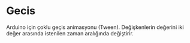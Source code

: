 # Gecis
Arduino için çoklu geçis animasyonu (Tween).
Değişkenlerin değerini iki değer arasında istenilen zaman aralığında değiştirir.
